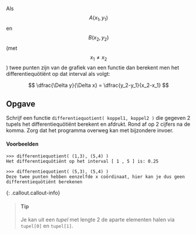 Als $$A(x_1,y_1)$$ en $$B(x_2,y_2)$$ (met $$x_1 \not = x_2$$) twee punten zijn van de grafiek van een functie dan berekent men het differentiequötiënt op dat interval als volgt:

$$
\dfrac{\Delta y}{\Delta x} = \dfrac{y_2-y_1}{x_2-x_1}
$$

## Opgave
Schrijf een functie `differentiequotient( koppel1, koppel2 )` die gegeven 2 tupels het differentiequötiënt berekent en afdrukt. Rond af op 2 cijfers na de komma.
Zorg dat het programma overweg kan met bijzondere invoer.

#### Voorbeelden
```
>>> differentiequotient( (1,3), (5,4) )
Het differentiequötiënt op het interval [ 1 , 5 ] is: 0.25
```
```
>>> differentiequotient( (5,3), (5,4) )
Deze twee punten hebben eenzelfde x coördinaat, hier kan je dus geen differentiequötiënt berekenen
```

{: .callout.callout-info}
> #### Tip
> Je kan uit een *tupel* met lengte 2 de aparte elementen halen via `tupel[0]` en `tupel[1]`.